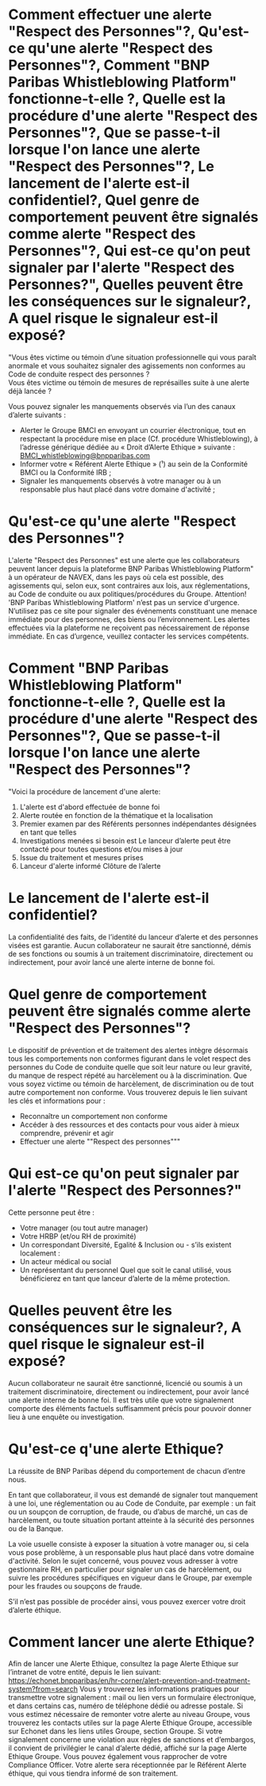 
# Comment effectuer une alerte "Respect des Personnes"?, Qu'est-ce qu'une alerte "Respect des Personnes"?, Comment "BNP Paribas Whistleblowing Platform" fonctionne-t-elle ?, Quelle est la procédure d'une alerte "Respect des Personnes"?, Que se passe-t-il lorsque l'on lance une alerte "Respect des Personnes"?, Le lancement de l'alerte est-il confidentiel?, Quel genre de comportement peuvent être signalés comme alerte "Respect des Personnes"?, Qui est-ce qu'on peut signaler par l'alerte "Respect des Personnes?", Quelles peuvent être les conséquences sur le signaleur?, A quel risque le signaleur est-il exposé?
"Vous êtes victime ou témoin d’une situation professionnelle qui vous paraît anormale et vous souhaitez signaler des agissements non conformes au Code de conduite respect des personnes ?  
Vous êtes victime ou témoin de mesures de représailles suite à une alerte déjà lancée ? 

Vous pouvez signaler les manquements observés via l’un des canaux d’alerte suivants :
-	Alerter le Groupe BMCI en envoyant un courrier électronique, tout en respectant la procédure mise en place (Cf. procédure Whistleblowing), à l’adresse générique dédiée au « Droit d’Alerte Ethique » suivante : BMCI_whistleblowing@bnpparibas.com
-	Informer votre « Référent Alerte Ethique » (¹) au sein de la Conformité BMCI ou la Conformité IRB ;
-	Signaler les manquements observés à votre manager ou à un responsable plus haut placé dans votre domaine d'activité ;


# Qu'est-ce qu'une alerte "Respect des Personnes"?
L'alerte "Respect des Personnes" est une alerte que les collaborateurs peuvent lancer depuis la plateforme BNP Paribas Whistleblowing Platform" à un opérateur de NAVEX, dans les pays où cela est possible, des agissements qui, selon eux, sont contraires aux lois, aux réglementations, au Code de conduite ou aux politiques/procédures du Groupe. Attention! 'BNP Paribas Whistleblowing Platform' n’est pas un service d'urgence. N’utilisez pas ce site pour signaler des événements constituant une menace immédiate pour des personnes, des biens ou l’environnement. Les alertes effectuées via la plateforme ne reçoivent pas nécessairement de réponse immédiate. En cas d’urgence, veuillez contacter les services compétents.


# Comment "BNP Paribas Whistleblowing Platform" fonctionne-t-elle ?, Quelle est la procédure d'une alerte "Respect des Personnes"?, Que se passe-t-il lorsque l'on lance une alerte "Respect des Personnes"?
"Voici la procédure de lancement d'une alerte:
1.	L'alerte est d'abord effectuée de bonne foi 
2.	Alerte routée en fonction de la thématique et la localisation
3.	Premier examen par des Référents personnes indépendantes désignées en tant que telles
4.	Investigations menées si besoin est Le lanceur d’alerte peut être contacté pour toutes questions et/ou mises à jour
5.	Issue du traitement et mesures prises
6.	Lanceur d'alerte informé
Clôture de l’alerte


# Le lancement de l'alerte est-il confidentiel?
La confidentialité des faits, de l’identité du lanceur d’alerte et des personnes visées est garantie. Aucun collaborateur ne saurait être sanctionné, démis de ses fonctions ou soumis à un traitement discriminatoire, directement ou indirectement, pour avoir lancé une alerte interne de bonne foi.


# Quel genre de comportement peuvent être signalés comme alerte "Respect des Personnes"?
Le dispositif de prévention et de traitement des alertes intègre désormais tous les comportements non conformes figurant dans le volet respect des personnes du Code de conduite quelle que soit leur nature ou leur gravité, du manque de respect répété au harcèlement ou à la discrimination.
Que vous soyez victime ou témoin de harcèlement, de discrimination ou de tout autre comportement non conforme.
 Vous trouverez depuis le lien suivant les clés et informations pour : 

- Reconnaître un comportement non conforme
- Accéder à des ressources et des contacts pour vous aider à mieux comprendre, prévenir et agir
- Effectuer une alerte ""Respect des personnes"""


# Qui est-ce qu'on peut signaler par l'alerte "Respect des Personnes?"
Cette personne peut être :
- Votre manager (ou tout autre manager)
- Votre HRBP (et/ou RH de proximité)
- Un correspondant Diversité, Egalité & Inclusion 
ou - s’ils existent localement  :
- Un acteur médical ou social
- Un représentant du personnel 
Quel que soit le canal utilisé, vous bénéficierez en tant que lanceur d’alerte de la même protection.


# Quelles peuvent être les conséquences sur le signaleur?, A quel risque le signaleur est-il exposé?
Aucun collaborateur ne saurait être sanctionné, licencié ou soumis à un traitement discriminatoire, directement ou indirectement, pour avoir lancé une alerte interne de bonne foi. 
Il est très utile que votre signalement comporte des éléments factuels suffisamment précis pour pouvoir donner lieu à une enquête ou investigation.


# Qu'est-ce q'une alerte Ethique?
La réussite de BNP Paribas dépend du comportement de chacun d’entre nous. 

En tant que collaborateur, il vous est demandé de signaler tout manquement à une loi, une réglementation ou au Code de Conduite, par exemple : un fait ou un soupçon de corruption, de fraude, ou d’abus de marché, un cas de harcèlement, ou toute situation portant atteinte à la sécurité des personnes ou de la Banque. 

La voie usuelle consiste à exposer la situation à votre manager ou, si cela vous pose problème, à un responsable plus haut placé dans votre domaine d'activité. Selon le sujet concerné, vous pouvez vous adresser à votre gestionnaire RH, en particulier pour signaler un cas de harcèlement, ou suivre les procédures spécifiques en vigueur dans le Groupe, par exemple pour les fraudes ou soupçons de fraude. 

S’il n’est pas possible de procéder ainsi, vous pouvez exercer votre droit d’alerte éthique.


# Comment lancer une alerte Ethique?
Afin de lancer une Alerte Ethique, consultez la page Alerte Ethique sur l’intranet de votre entité, depuis le lien suivant: https://echonet.bnpparibas/en/hr-corner/alert-prevention-and-treatment-system?from=search Vous y trouverez les informations pratiques pour transmettre votre signalement : mail ou lien vers un formulaire électronique, et dans certains cas, numéro de téléphone dédié ou adresse postale. 
Si vous estimez nécessaire de remonter votre alerte au niveau Groupe, vous trouverez les contacts utiles sur la page Alerte Ethique Groupe, accessible sur Echonet dans les liens utiles Groupe, section Groupe.
Si votre signalement concerne une violation aux règles de sanctions et d’embargos, il convient de privilégier le canal d’alerte dédié, affiché sur la page Alerte Ethique Groupe.
Vous pouvez également vous rapprocher de votre Compliance Officer.
Votre alerte sera réceptionnée par le Référent Alerte éthique, qui vous tiendra informé de son traitement.
